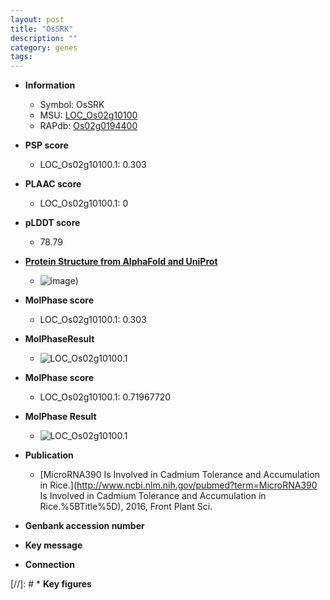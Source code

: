 ```yaml
---
layout: post
title: "OsSRK"
description: ""
category: genes
tags: 
---
```


* **Information**  
    + Symbol: OsSRK  
    + MSU: [LOC_Os02g10100](http://rice.plantbiology.msu.edu/cgi-bin/ORF_infopage.cgi?orf=LOC_Os02g10100)  
    + RAPdb: [Os02g0194400](http://rapdb.dna.affrc.go.jp/viewer/gbrowse_details/irgsp1?name=Os02g0194400)  

* **PSP score**  
    + LOC_Os02g10100.1: 0.303 

* **PLAAC score**  
    + LOC_Os02g10100.1: 0 

* **pLDDT score**
    + 78.79

* **[Protein Structure from AlphaFold and UniProt](https://www.uniprot.org/uniprotkb/Q7F8Q9/entry#structure)**
    + ![image](https://ricepsp.github.io/images/Q7/AF-Q7F8Q9-F1.png))

* **MolPhase score**
    + LOC_Os02g10100.1: 0.303

* **MolPhaseResult**
    + ![LOC_Os02g10100.1](https://ricepsp.github.io/pictures/LOC_Os02g/LOC_Os02g10100.1.png)

* **MolPhase score**
    + LOC_Os02g10100.1: 0.71967720

* **MolPhase Result**
    + ![LOC_Os02g10100.1](https://304243504.github.io/Pictures/LOC_Os02g/LOC_Os02g10100.1.png)

* **Publication**  
    + [MicroRNA390 Is Involved in Cadmium Tolerance and Accumulation in Rice.](http://www.ncbi.nlm.nih.gov/pubmed?term=MicroRNA390 Is Involved in Cadmium Tolerance and Accumulation in Rice.%5BTitle%5D), 2016, Front Plant Sci.

* **Genbank accession number**  

* **Key message**  

* **Connection**  

[//]: # * **Key figures**  


